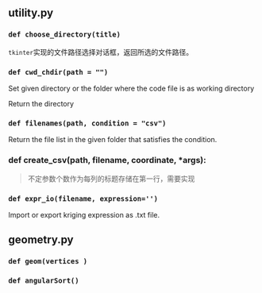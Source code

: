 ## utility.py

### `def choose_directory(title)`

`tkinter`实现的文件路径选择对话框，返回所选的文件路径。





### `def cwd_chdir(path = "")`

Set given directory or the folder where the code file is as working directory

Return the directory







### `def filenames(path, condition = "csv")`

Return the file list in the given folder that satisfies the condition.









### def create_csv(path, filename, coordinate, *args):

> 不定参数个数作为每列的标题存储在第一行，需要实现











### `def expr_io(filename, expression='')`

Import or export kriging expression as .txt file.





## geometry.py

### `def geom(vertices )`





### `def angularSort()`